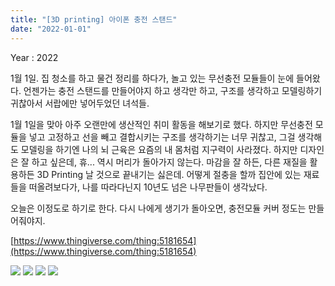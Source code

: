 ```yaml
---
title: "[3D printing] 아이폰 충전 스탠드"
date: "2022-01-01"
---
```


Year : 2022

1월 1일. 집 청소를 하고 물건 정리를 하다가, 놀고 있는 무선충전 모듈들이 눈에 들어왔다. 언젠가는 충전 스탠드를 만들어야지 하고 생각만 하고, 구조를 생각하고 모델링하기 귀찮아서 서랍에만 넣어두었던 녀석들.

1월 1일을 맞아 아주 오랜만에 생산적인 취미 활동을 해보기로 했다. 하지만 무선충전 모듈을 넣고 고정하고 선을 빼고 결합시키는 구조를 생각하기는 너무 귀찮고, 그걸 생각해도 모델링을 하기엔 나의 뇌 근육은 요즘의 내 몸처럼 지구력이 사라졌다. 하지만 디자인은 잘 하고 싶은데, 휴... 역시 머리가 돌아가지 않는다. 마감을 잘 하든, 다른 재질을 활용하든 3D Printing 날 것으로 끝내기는 싫은데. 어떻게 절충을 할까 집안에 있는 재료들을 떠올려보다가, 나를 따라다닌지 10년도 넘은 나무판들이 생각났다.

오늘은 이정도로 하기로 한다. 다시 나에게 생기가 돌아오면, 충전모듈 커버 정도는 만들어줘야지.

[https://www.thingiverse.com/thing:5181654](https://www.thingiverse.com/thing:5181654)

![](../photo/2022-01-01-[3Dprinting]_아이폰_충전_스탠드-1.jpg)
![](../photo/2022-01-01-[3Dprinting]_아이폰_충전_스탠드-2.jpg)
![](../photo/2022-01-01-[3Dprinting]_아이폰_충전_스탠드-3.jpg)
![](../photo/2022-01-01-[3Dprinting]_아이폰_충전_스탠드-4.jpg)
